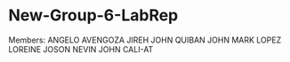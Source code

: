 # New-Group-6-LabRep

Members:
ANGELO AVENGOZA
JIREH JOHN QUIBAN
JOHN MARK LOPEZ
LOREINE JOSON
NEVIN JOHN CALI-AT
